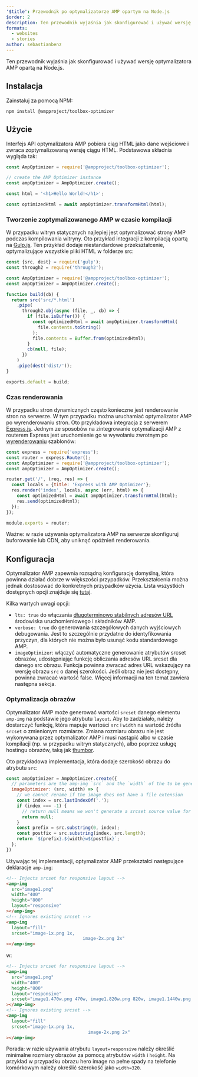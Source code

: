 ```yaml
---
'$title': Przewodnik po optymalizatorze AMP opartym na Node.js
$order: 2
description: Ten przewodnik wyjaśnia jak skonfigurować i używać wersję optymalizatora AMP opartą na Node.js.
formats:
  - websites
  - stories
author: sebastianbenz
---
```


Ten przewodnik wyjaśnia jak skonfigurować i używać wersję optymalizatora AMP opartą na Node.js.

## Instalacja

Zainstaluj za pomocą NPM:

```shell
npm install @ampproject/toolbox-optimizer
```

## Użycie

Interfejs API optymalizatora AMP pobiera ciąg HTML jako dane wejściowe i zwraca zoptymalizowaną wersję ciągu HTML. Podstawowa składnia wygląda tak:

```js
const AmpOptimizer = require('@ampproject/toolbox-optimizer');

// create the AMP Optimizer instance
const ampOptimizer = AmpOptimizer.create();

const html = '<h1>Hello World!</h1>';

const optimizedHtml = await ampOptimizer.transformHtml(html);
```

### Tworzenie zoptymalizowanego AMP w czasie kompilacji

W przypadku witryn statycznych najlepiej jest optymalizować strony AMP podczas kompilowania witryny. Oto przykład integracji z kompilacją opartą na [Gulp.js](https://gulpjs.com/). Ten przykład dodaje niestandardowe przekształcenie, optymalizujące wszystkie pliki HTML w folderze src:

```js
const {src, dest} = require('gulp');
const through2 = require('through2');

const AmpOptimizer = require('@ampproject/toolbox-optimizer');
const ampOptimizer = AmpOptimizer.create();

function build(cb) {
  return src('src/*.html')
    .pipe(
      through2.obj(async (file, _, cb) => {
        if (file.isBuffer()) {
          const optimizedHtml = await ampOptimizer.transformHtml(
            file.contents.toString()
          );
          file.contents = Buffer.from(optimizedHtml);
        }
        cb(null, file);
      })
    )
    .pipe(dest('dist/'));
}

exports.default = build;
```

### Czas renderowania

W przypadku stron dynamicznych często konieczne jest renderowanie stron na serwerze. W tym przypadku można uruchamiać optymalizator AMP po wyrenderowaniu stron. Oto przykładowa integracja z serwerem [Express.js](https://expressjs.com/). Jednym ze sposobów na zintegrowanie optymalizacji AMP z routerem Express jest uruchomienie go w wywołaniu zwrotnym po [wyrenderowaniu](https://expressjs.com/en/api.html#app.render) szablonów:

```js
const express = require('express');
const router = express.Router();
const AmpOptimizer = require('@ampproject/toolbox-optimizer');
const ampOptimizer = AmpOptimizer.create();

router.get('/', (req, res) => {
  const locals = {title: 'Express with AMP Optimizer'};
  res.render('index', locals, async (err, html) => {
    const optimizedHtml = await ampOptimizer.transformHtml(html);
    res.send(optimizedHtml);
  });
});

module.exports = router;
```

Ważne: w razie używania optymalizatora AMP na serwerze skonfiguruj buforowanie lub CDN, aby uniknąć opóźnień renderowania.

## Konfiguracja

Optymalizator AMP zapewnia rozsądną konfigurację domyślną, która powinna działać dobrze w większości przypadków. Przekształcenia można jednak dostosować do konkretnych przypadków użycia. Lista wszystkich dostępnych opcji znajduje się [tutaj](https://github.com/ampproject/amp-toolbox/tree/main/packages/optimizer#options).

Kilka wartych uwagi opcji:

- `lts: true` do włączania [długoterminowo stabilnych adresów URL](https://github.com/ampproject/amphtml/blob/main/contributing/lts-release.md) środowiska uruchomieniowego i składników AMP.
- `verbose: true` do generowania szczegółowych danych wyjściowych debugowania. Jest to szczególnie przydatne do identyfikowania przyczyn, dla których nie można było usunąć kodu standardowego AMP.
- `imageOptimizer`: włączyć automatyczne generowanie atrybutów srcset obrazów, udostępniając funkcję obliczania adresów URL srcset dla danego src obrazu. Funkcja powinna zwracać adres URL wskazujący na wersję obrazu `src` o danej szerokości. Jeśli obraz nie jest dostępny, powinna zwracać wartość false. Więcej informacji na ten temat zawiera następna sekcja.

### Optymalizacja obrazów

Optymalizator AMP może generować wartości `srcset` danego elementu `amp-img` na podstawie jego atrybutu `layout`. Aby to zadziałało, należy dostarczyć funkcję, która mapuje wartości `src` i `width` na wartość źródła `srcset` o zmienionym rozmiarze. Zmiana rozmiaru obrazu nie jest wykonywana przez optymalizator AMP i musi nastąpić albo w czasie kompilacji (np. w przypadku witryn statycznych), albo poprzez usługę hostingu obrazów, taką jak [thumbor](https://github.com/thumbor/thumbor).

Oto przykładowa implementacja, która dodaje szerokość obrazu do atrybutu `src`:

```js
const ampOptimizer = AmpOptimizer.create({
  // parameters are the amp-img `src` and the `width` of the to be generated srcset source value
  imageOptimizer: (src, width) => {
    // we cannot rename if the image does not have a file extension
    const index = src.lastIndexOf('.');
    if (index === -1) {
      // return null means we won't generate a srcset source value for this width
      return null;
    }
    const prefix = src.substring(0, index);
    const postfix = src.substring(index, src.length);
    return `${prefix}.${width}w${postfix}`;
  };
})
```

Używając tej implementacji, optymalizator AMP przekształci następujące deklaracje `amp-img`:

```html
<!-- Injects srcset for responsive layout -->
<amp-img
  src="image1.png"
  width="400"
  height="800"
  layout="responsive"
></amp-img>
<!-- Ignores existing srcset -->
<amp-img
  layout="fill"
  srcset="image-1x.png 1x,
                             image-2x.png 2x"
></amp-img>
```

w:

```html
<!-- Injects srcset for responsive layout -->
<amp-img
  src="image1.png"
  width="400"
  height="800"
  layout="responsive"
  srcset="image1.470w.png 470w, image1.820w.png 820w, image1.1440w.png 1440w"
></amp-img>
<!-- Ignores existing srcset -->
<amp-img
  layout="fill"
  srcset="image-1x.png 1x,
                               image-2x.png 2x"
></amp-img>
```

Porada: w razie używania atrybutu `layout=responsive` należy określić minimalne rozmiary obrazów za pomocą atrybutów `width` i `height`. Na przykład w przypadku obrazu hero image na pełne spady na telefonie komórkowym należy określić szerokość jako `width=320`.
